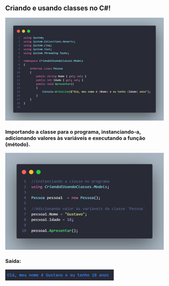 ## Criando e usando classes no C#!
<img src="../img/CriandoEUsandoClasses/pessoaCs.png" width="600px">

### Importando a classe para o programa, instanciando-a, adicionando valores às variáveis e executando a função (método).
<img src="../img/CriandoEUsandoClasses/programCs.png" width="600px">

### Saída:
<img src="../img/CriandoEUsandoClasses/output.png">


